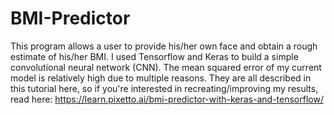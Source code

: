 # BMI-Predictor
This program allows a user to provide his/her own face and obtain a rough estimate of his/her BMI. I used Tensorflow and Keras to build a simple convolutional neural network (CNN). The mean squared error of my current model is relatively high due to multiple reasons. They are all described in this tutorial here, so if you're interested in recreating/improving my results, read here: https://learn.pixetto.ai/bmi-predictor-with-keras-and-tensorflow/
